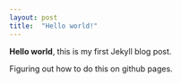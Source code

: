 ```yaml
---
layout: post
title:  "Hello world!"
---
```


**Hello world**, this is my first Jekyll blog post.

Figuring out how to do this on github pages.

